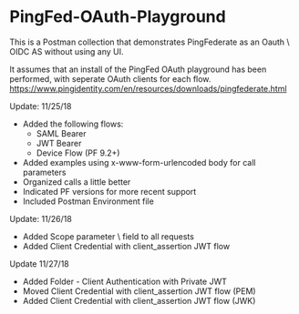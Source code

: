 # PingFed-OAuth-Playground

This is a Postman collection that demonstrates PingFederate as an Oauth \ OIDC AS without using any UI.

It assumes that an install of the PingFed OAuth playground has been performed, with seperate OAuth clients for each flow.
https://www.pingidentity.com/en/resources/downloads/pingfederate.html

Update: 11/25/18
* Added the following flows:
   * SAML Bearer
   * JWT Bearer
   * Device Flow (PF 9.2+)
* Added examples using x-www-form-urlencoded body for call parameters
* Organized calls a little better
* Indicated PF versions for more recent support
* Included Postman Environment file

Update: 11/26/18
* Added Scope parameter \ field to all requests
* Added Client Credential with client_assertion JWT flow

Update 11/27/18
* Added Folder - Client Authentication with Private JWT
* Moved Client Credential with client_assertion JWT flow (PEM)
* Added Client Credential with client_assertion JWT flow (JWK)
